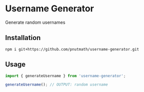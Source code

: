 # Username Generator

Generate random usernames

## Installation

`npm i git+https://github.com/pnutmath/username-generator.git`

## Usage

```javascript
import { generateUsername } from 'username-generator';

generateUsername(); // OUTPUT: random username
```
